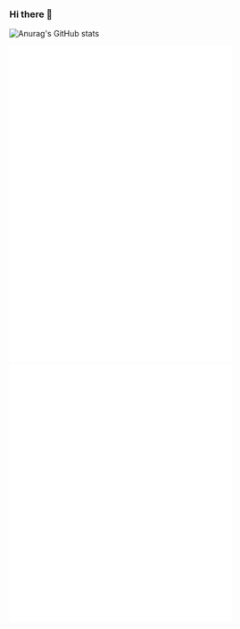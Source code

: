 ### Hi there 👋

![Anurag's GitHub stats](https://github-readme-stats.vercel.app/api?username=yuchenii&show_icons=true&theme=vue-dark&count_private=true)

<img alt="🌱" algin="left" width="400px" src="https://github.com/yuchenii/yuchenii/blob/main/github-metrics.svg">
<img alt="🌱" algin="right" width="400px" src="https://github.com/yuchenii/yuchenii/blob/main/github-metrics-additional.svg">


<!-- ![Metrics](https://github.com/yuchenii/yuchenii/blob/main/github-metrics.svg)
![Metrics-aditional](https://github.com/yuchenii/yuchenii/blob/main/github-metrics-additional.svg) -->


<!--
[![Anurag's GitHub stats](https://github-readme-stats.vercel.app/api?username=yuchenii&show_icons=true&theme=tokyonight&count_private=true)](https://github.com/anuraghazra/github-readme-stats)
[![Top Langs](https://github-readme-stats.vercel.app/api/top-langs/?username=yuchenii&theme=tokyonight&layout=compact)](https://github.com/anuraghazra/github-readme-stats)
-->

<!--
**yuchenii/yuchenii** is a ✨ _special_ ✨ repository because its `README.md` (this file) appears on your GitHub profile.
Here are some ideas to get you started:
- 🔭 I’m currently working on ...
- 🌱 I’m currently learning ...
- 👯 I’m looking to collaborate on ...
- 🤔 I’m looking for help with ...
- 💬 Ask me about ...
- 📫 How to reach me: ...
- 😄 Pronouns: ...
- ⚡ Fun fact: ...
-->
